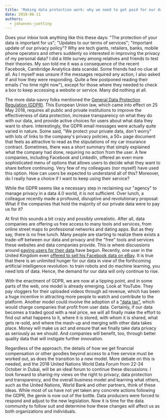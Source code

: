 ```yaml
---
title: 'Making data protection work: why we need to get paid for our data'
date: 2018-06-11
authors:
  - johannes-juetting
---
```


Does your inbox look anything like this these days: "The protection of your data
is important for us"; "Updates to our terms of services"; "Important update of
our privacy policy"? Why are tech giants, retailers, banks, mobile phone
operators and others suddenly so interested in improving the privacy of my
personal data? I did a little survey among relatives and friends to test their
theories. My son told me it was a consequence of the recent Facebook, Cambridge
Analytica data scandal. Some friends had no clue at all. As I myself was unsure
if the messages required any action, I also asked if and how they were
responding. Quite a few postponed reading their emails ("no time right now"),
except for those where they needed to check a box to keep accessing a website or
service. Many did nothing at all.

The more data-savvy folks mentioned the
[General Data Protection Regulation (GDPR)](https://ec.europa.eu/commission/priorities/justice-and-fundamental-rights/data-protection/2018-reform-eu-data-protection-rules_en).
This European Union law, which came into effect on 25 May 2018, requires all
public and private institutions to improve the effectiveness of data protection,
increase transparency on what they do with our data, and provide active choices
for users about what data they want to share. Interestingly, the GDPR email
messages were actually quite varied in nature. Some said, "We protect your
private data, don't worry" with lots of links to the company's privacy policies,
a 50+ page document that feels as attractive to read as the stipulations of my
car insurance contract. Sometimes, there was a short summary that simply
explained what the company had done, requiring no action from the user. A few
companies, including Facebook and LinkedIn, offered an even more sophisticated
menu of options that allows users to decide what they want to share before
continuing. Very few of my colleagues (nor myself) have used this option. How
can users be expected to understand all of this? Moreover, do I really have a
choice if I want to keep using their service?

While the GDPR seems like a necessary step in reclaiming our "agency" to manage
privacy in a data 4.0 world, it is not sufficient. Over lunch, a colleague
recently made a profound, disruptive and revolutionary proposal: What if the
companies that hold the majority of our private data were to pay us for it?

At first this sounds a bit crazy and possibly unrealistic. After all, data
companies are offering us free access to many tools and services, from online
street maps to professional networks and dating apps. But as they say, there is
no free lunch. Many people are starting to realize there exists a trade-off
between our data and privacy and the "free" tools and services these websites
and data companies provide. This is where discussions around
[paying users for their data](https://www.nytimes.com/2018/03/06/business/economy/user-data-pay.html)
have begun. Recently, one user in the United Kingdom even
[offered to sell his Facebook data on eBay](https://motherboard.vice.com/en_us/article/3k4ay8/sell-facebook-data-ebay-oli-frost).
It is true that there is an unlimited hunger for our data in view of the
forthcoming artificial intelligence revolution: to train robots and do machine
learning, you need lots of data. Hence, the demand for our data will only
continue to rise.

With the enactment of GDPR, we are now at a tipping point, and in some parts of
the web, one model is already emerging. Look at YouTube. They pay vloggers for
their uploaded videos through ad revenue, which has been a huge incentive in
attracting more people to watch and contribute to the platform. Another model
could involve the adoption of a
["data tax"](https://www.theguardian.com/commentisfree/2018/apr/27/chris-hughes-facebook-google-data-tax-regulation),
which would charge companies that profit from user data. Certainly, if our data
becomes a traded good with a real price, we will all finally make the effort to
find out what happens to it, where it is stored, with whom it is shared, what
gets re-sold, and where the mash-up and merging with other data takes place.
Money will make us act and ensure that we finally take data privacy as seriously
as we should. And companies will benefit, too, through better quality data that
will instigate further innovation.

Regardless of the approach, the details of how we get financial compensation or
other goodies beyond access to a free service must be worked out, as does the
transition to a new model. More debate on this is needed, and the 2018 United
Nations World Data Forum from 22-24 October in Dubai, will be an ideal forum to
continue these discussions. I look forward to sharing my views on the right to
privacy, data protection and transparency, and the overall business model and
learning what others, such as the United Nations, World Bank and other partners,
think of these ideas. While most of us have not yet taken any concrete actions
following the GDPR, the genie is now out of the bottle. Data producers were
forced to respond and adjust to the new legislation. Now it is time for the data
community to follow suit and determine how these changes will affect us as both
organizations and individuals.
